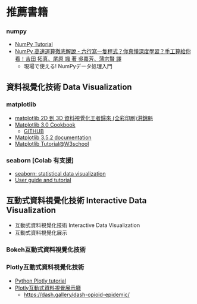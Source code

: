 
# 推薦書籍
### numpy
- [NumPy Tutorial](https://www.w3schools.com/python/numpy/default.asp)
- [NumPy 高速運算徹底解說 - 六行寫一隻程式？你真懂深度學習？手工算給你看！吉田 拓真、尾原 颯 著 吳嘉芳、蒲宗賢 譯](https://www.tenlong.com.tw/products/9789863126195?list_name=srh)
  -  現場で使える! NumPyデータ処理入門

## 資料視覺化技術 Data Visualization

### matplotlib
- [matplotlib 2D 到 3D 資料視覺化王者歸來 (全彩印刷)洪錦魁](https://www.tenlong.com.tw/products/9789860776959?list_name=srh)
- [Matplotlib 3.0 Cookbook](https://www.packtpub.com/product/matplotlib-3-0-cookbook/9781789135718)
  - [GITHUB](https://github.com/PacktPublishing/Matplotlib-3.0-Cookbook) 
- [Matplotlib 3.5.2 documentation](https://matplotlib.org/stable/users/getting_started/)
- [Matplotlib Tutorial@W3school](https://www.w3schools.com/python/matplotlib_intro.asp)

### seaborn [Colab 有支援]
  - [seaborn: statistical data visualization](https://seaborn.pydata.org/) 
  - [User guide and tutorial](https://seaborn.pydata.org/tutorial.html)

## 互動式資料視覺化技術 Interactive Data Visualization
- 互動式資料視覺化技術 Interactive Data Visualization
- 互動式資料視覺化展示

### Bokeh互動式資料視覺化技術

### Plotly互動式資料視覺化技術
- [Python Plotly tutorial](https://www.geeksforgeeks.org/python-plotly-tutorial/?ref=lbp)
- [Plotly互動式資料視覺展示廳](https://dash.gallery/Portal/)
  - https://dash.gallery/dash-opioid-epidemic/ 
